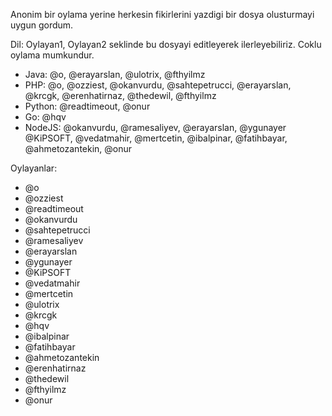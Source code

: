Anonim bir oylama yerine herkesin fikirlerini yazdigi bir dosya olusturmayi uygun gordum.

Dil: Oylayan1, Oylayan2 seklinde bu dosyayi editleyerek ilerleyebiliriz. Coklu oylama mumkundur.

* Java: @o, @erayarslan, @ulotrix, @fthyilmz
* PHP: @o, @ozziest, @okanvurdu, @sahtepetrucci, @erayarslan, @krcgk, @erenhatirnaz, @thedewil, @fthyilmz
* Python: @readtimeout, @onur
* Go: @hqv
* NodeJS: @okanvurdu, @ramesaliyev, @erayarslan, @ygunayer @KiPSOFT, @vedatmahir, @mertcetin, @ibalpinar, @fatihbayar, @ahmetozantekin, @onur

Oylayanlar:

* @o
* @ozziest
* @readtimeout
* @okanvurdu
* @sahtepetrucci
* @ramesaliyev
* @erayarslan
* @ygunayer
* @KiPSOFT
* @vedatmahir
* @mertcetin
* @ulotrix
* @krcgk
* @hqv
* @ibalpinar
* @fatihbayar
* @ahmetozantekin
* @erenhatirnaz
* @thedewil
* @fthyilmz
* @onur
